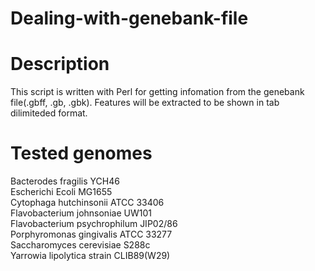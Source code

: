 
Dealing-with-genebank-file
=======================

# Description
This script is written with Perl for getting infomation from the genebank file(.gbff, .gb, .gbk). Features will be extracted to be shown in tab dilimiteded format.

# Tested genomes
Bacterodes fragilis YCH46<br>
Escherichi Ecoli MG1655<br>
Cytophaga hutchinsonii ATCC 33406<br>
Flavobacterium johnsoniae UW101<br>
Flavobacterium psychrophilum JIP02/86<br>
Porphyromonas gingivalis ATCC 33277<br>
Saccharomyces cerevisiae S288c<br>
Yarrowia lipolytica strain CLIB89(W29)<br>

